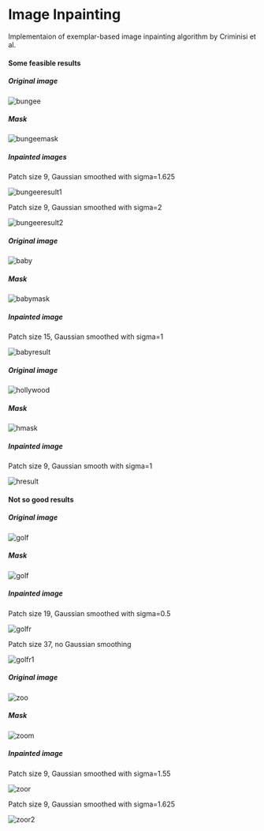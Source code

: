 # Image Inpainting

Implementaion of exemplar-based image inpainting algorithm by Criminisi et al. 

#### Some feasible results

##### Original image

![bungee](input.jpg)

##### Mask

![bungeemask](input-mask.bmp)

##### Inpainted images

Patch size 9, Gaussian smoothed with sigma=1.625

![bungeeresult1](results/bungee_result_9_sigma1.625.jpg)

Patch size 9, Gaussian smoothed with sigma=2

![bungeeresult2](results/bungee_result_9_sigma2.jpg)

##### Original image

![baby](baby.jpg)

##### Mask

![babymask](baby-mask.bmp)

##### Inpainted image

Patch size 15, Gaussian smoothed with sigma=1

![babyresult](results/baby-result-15-sigma1.jpg)

##### Original image

![hollywood](hollywood.jpg)

##### Mask

![hmask](hollywood-mask.bmp)

##### Inpainted image

Patch size 9, Gaussian smooth with sigma=1

![hresult](results/hollywood-result-9-sigma1.jpg)

#### Not so good results

##### Original image

![golf](golf.jpg)

##### Mask

![golf](golf-mask.pgm)

##### Inpainted image

Patch size 19, Gaussian smoothed with sigma=0.5

![golfr](results/golf_result_19_sigma0.5.jpg)

Patch size 37, no Gaussian smoothing

![golfr1](results/golf_results_37_nogauss.jpg)

##### Original image

![zoo](zoo.jpg)

##### Mask

![zoom](zoo-mask.bmp)

##### Inpainted image

Patch size 9, Gaussian smoothed with sigma=1.55

![zoor](results/zoo-result-9-sigma1.55.jpg)

Patch size 9, Gaussian smoothed with sigma=1.625

![zoor2](results/zoo-result-9-sigma1.625.jpg)

